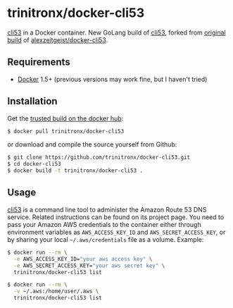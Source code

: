# trinitronx/docker-cli53

[cli53][cli53-github] in a Docker container.  New GoLang build of [cli53][cli53-github], forked from [original build][zeitgeist-docker-cli53] of [alexzeitgeist/docker-cli53][zeitgeist-docker-cli53].

## Requirements

* [Docker](https://www.docker.com/) 1.5+ (previous versions may work fine, but I haven't tried)

## Installation

Get the [trusted build on the docker hub][trinitronx-docker-cli53]:

```bash
$ docker pull trinitronx/docker-cli53
```

or download and compile the source yourself from Github:

```bash
$ git clone https://github.com/trinitronx/docker-cli53.git
$ cd docker-cli53
$ docker build -t trinitronx/docker-cli53 .
```

## Usage

[cli53][cli53-github] is a command line tool to administer the Amazon Route 53 DNS service. Related instructions can be found on its project page. You need to pass your Amazon AWS credentials to the container either through environment variables as `AWS_ACCESS_KEY_ID` and `AWS_SECRET_ACCESS_KEY`, or by sharing your local `~/.aws/credentials` file as a volume. Example:

```bash
$ docker run --rm \
  -e AWS_ACCESS_KEY_ID="your aws access key" \
  -e AWS_SECRET_ACCESS_KEY="your aws secret key" \
  trinitronx/docker-cli53 list
```


```bash
$ docker run --rm \
  -v ~/.aws:/home/user/.aws \
  trinitronx/docker-cli53 list
```

[cli53-github]: https://github.com/barnybug/cli53
[zeitgeist-docker-cli53]: https://github.com/alexzeitgeist/docker-cli53
[zeitgeist-docker-cli53]: https://registry.hub.docker.com/u/zeitgeist/docker-cli53/
[trinitronx-docker-cli53]: https://registry.hub.docker.com/u/trinitronx/docker-cli53/
[trinitronx-cli53-github]: https://github.com/trinitronx/cli53

